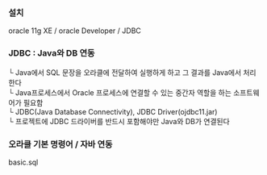 ### 설치
oracle 11g XE / oracle Developer / JDBC <br />

### JDBC : Java와 DB 연동
└ Java에서 SQL 문장을 오라클에 전달하여 실행하게 하고 그 결과를 Java에서 처리한다<br />
└ Java프로세스에서 Oracle 프로세스에 연결할 수 있는 중간자 역할을 하는 소프트웨어가 필요함<br />
└ JDBC(Java Database Connectivity), JDBC Driver(ojdbc11.jar)<br />
└ 프로젝트에 JDBC 드라이버를 반드시 포함해야만 Java와 DB가 연결된다<br />

### 오라클 기본 명령어 / 자바 연동
basic.sql
